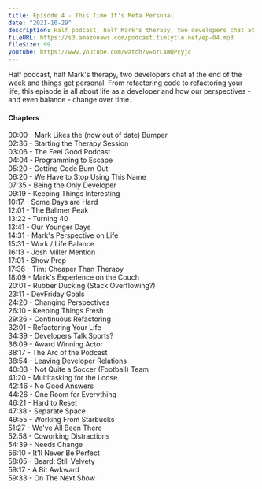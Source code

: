 ```yaml
---
title: Episode 4 - This Time It's Meta Personal
date: "2021-10-29"
description: Half podcast, half Mark's therapy, two developers chat at the end of the week and things get personal. From refactoring code to refactoring your life, this episode is all about life as a developer and how our perspectives - and even balance - change over time.
fileURL: https://s3.amazonaws.com/podcast.timlytle.net/ep-04.mp3
fileSize: 99
youtube: https://www.youtube.com/watch?v=orLAWQPcyjc
---
```


Half podcast, half Mark's therapy, two developers chat at the end of the week and things get personal. From refactoring code to refactoring your life, this episode is all about life as a developer and how our perspectives - and even balance - change over time.

#### Chapters

00:00 - Mark Likes the (now out of date) Bumper  
02:36 - Starting the Therapy Session  
03:06 - The Feel Good Podcast  
04:04 - Programming to Escape  
05:20 - Getting Code Burn Out  
06:20 - We Have to Stop Using This Name  
07:35 - Being the Only Developer  
09:19 - Keeping Things Interesting  
10:17 - Some Days are Hard  
12:01 - The Ballmer Peak  
13:22 - Turning 40  
13:41 - Our Younger Days  
14:31 - Mark's Perspective on Life  
15:31 - Work / Life Balance  
16:13 - Josh Miller Mention  
17:01 - Show Prep  
17:36 - Tim: Cheaper Than Therapy  
18:09 - Mark's Experience on the Couch  
20:01 - Rubber Ducking (Stack Overflowing?)  
23:11 - DevFriday Goals  
24:20 - Changing Perspectives  
26:10 - Keeping Things Fresh  
29:26 - Continuous Refactoring  
32:01 - Refactoring Your Life  
34:39 - Developers Talk Sports?  
36:09 - Award Winning Actor  
38:17 - The Arc of the Podcast  
38:54 - Leaving Developer Relations  
40:03 - Not Quite a Soccer (Football) Team  
41:20 - Multitasking for the Loose  
42:46 - No Good Answers  
44:26 - One Room for Everything  
46:21 - Hard to Reset  
47:38 - Separate Space  
49:55 - Working From Starbucks  
51:27 - We've All Been There  
52:58 - Coworking Distractions  
54:39 - Needs Change  
56:10 - It'll Never Be Perfect  
58:05 - Beard: Still Velvety  
59:17 - A Bit Awkward  
59:33 - On The Next Show
